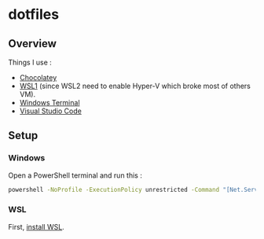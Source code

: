 # dotfiles

## Overview

Things I use :
- [Chocolatey](https://chocolatey.org/)
- [WSL1](https://docs.microsoft.com/fr-fr/windows/wsl/install-win10) (since WSL2 need to enable Hyper-V which broke most of others VM).
- [Windows Terminal](https://github.com/microsoft/terminal)
- [Visual Studio Code](https://github.com/microsoft/vscode)

## Setup

### Windows

Open a PowerShell terminal and run this :

```bash
powershell -NoProfile -ExecutionPolicy unrestricted -Command "[Net.ServicePointManager]::SecurityProtocol = [Net.SecurityProtocolType]::Tls12; &([scriptblock]::Create((Invoke-WebRequest -UseBasicParsing 'https://raw.githubusercontent.com/ColinPeyrat/dotfiles/windows/windows/install.ps1')))
```

### WSL

First, [install WSL](https://docs.microsoft.com/fr-fr/windows/wsl/install-win10).
